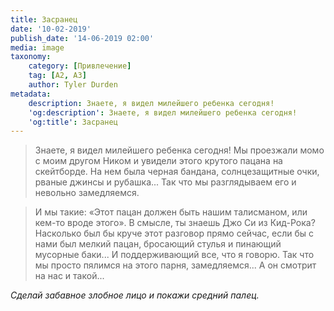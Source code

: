 ```yaml
---
title: Засранец
date: '10-02-2019'
publish_date: '14-06-2019 02:00'
media: image
taxonomy:
    category: [Привлечение]
    tag: [A2, A3]
    author: Tyler Durden
metadata:
    description: Знаете, я видел милейшего ребенка сегодня!
    'og:description': Знаете, я видел милейшего ребенка сегодня!
    'og:title': Засранец
---
```


> Знаете, я видел милейшего ребенка сегодня! Мы проезжали момо с моим другом Ником и увидели этого крутого пацана на скейтборде. На нем была черная бандана, солнцезащитные очки, рваные джинсы и рубашка... Так что мы разглядываем его и невольно замедляемся. 

> И мы такие: «Этот пацан должен быть нашим талисманом, или кем-то вроде этого». В смысле, ты знаешь Джо Си из Кид-Рока? Насколько был бы круче этот разговор прямо сейчас, если бы с нами был мелкий пацан, бросающий стулья и пинающий мусорные баки... И поддерживающий все, что я говорю. Так что мы просто пялимся на этого парня, замедляемся... А он смотрит на нас и такой... 

_Сделай забавное злобное лицо и покажи средний палец._